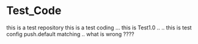 # Test_Code
this is a test repository
this is a test coding ...
this is Test1.0  .. ..
this is test config push.default matching ..
what is wrong ????